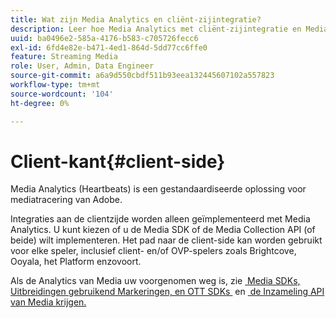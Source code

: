 ```yaml
---
title: Wat zijn Media Analytics en cliënt-zijintegratie?
description: Leer hoe Media Analytics met cliënt-zijintegratie en Media SDK en/of de Inzameling API van Media werkt.
uuid: ba0496e2-585a-4176-b583-c705726fecc6
exl-id: 6fd4e82e-b471-4ed1-864d-5dd77cc6ffe0
feature: Streaming Media
role: User, Admin, Data Engineer
source-git-commit: a6a9d550cbdf511b93eea132445607102a557823
workflow-type: tm+mt
source-wordcount: '104'
ht-degree: 0%

---
```


# Client-kant{#client-side}

Media Analytics (Heartbeats) is een gestandaardiseerde oplossing voor mediatracering van Adobe.

Integraties aan de clientzijde worden alleen geïmplementeerd met Media Analytics. U kunt kiezen of u de Media SDK of de Media Collection API (of beide) wilt implementeren. Het pad naar de client-side kan worden gebruikt voor elke speler, inclusief client- en/of OVP-spelers zoals Brightcove, Ooyala, het Platform enzovoort.

Als de Analytics van Media uw voorgenomen weg is, zie [&#x200B; Media SDKs, Uitbreidingen gebruikend Markeringen, en OTT SDKs &#x200B;](/help/getting-started/download-sdks.md) en [&#x200B; de Inzameling API van Media krijgen.](/help/implementation/media-collection-api/mc-api-overview.md)
